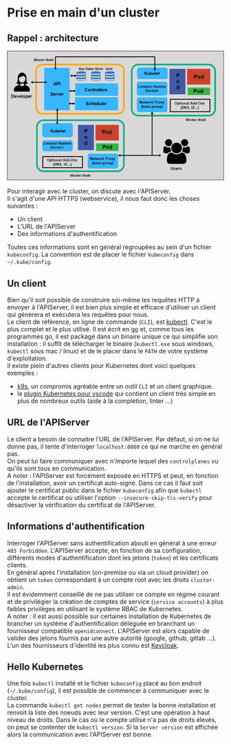# Prise en main d'un cluster

## Rappel : architecture

![](img/architecture.png)

Pour interagir avec le cluster, on discute avec l'APIServer.  
Il s'agit d'une API HTTPS (webservice), il nous faut donc les choses suivantes :

- Un client
- L'URL de l'APIServer
- Des informations d'authentification

Toutes ces informations sont en général regroupées au sein d'un fichier `kubeconfig`. La convention est de placer le fichier `kubeconfig` dans `~/.kube/config`.

## Un client

Bien qu'il soit possible de construire soi-même les requêtes HTTP à envoyer à l'APIServer, il est bien plus simple et efficace d'utiliser un client qui génèrera et exécutera les requêtes pour nous.  
Le client de référence, en ligne de commande (`CLI`), est [kubectl](https://kubernetes.io/docs/tasks/tools/#kubectl). C'est le plus complet et le plus utilisé. Il est écrit en [go](https://go.dev/) et, comme tous les programmes go, il est packagé dans un binaire unique ce qui simplifie son installation : il suffit de télécharger le binaire (`kubectl.exe` sous windows, `kubectl` sous mac / linux) et de le placer dans le `PATH` de votre système d'exploitation.  
Il existe plein d'autres clients pour Kubernetes dont voici quelques exemples :

- [k9s](https://k9scli.io/), un compromis agréable entre un outil `CLI` et un client graphique.
- le [plugin Kubernetes pour vscode](https://marketplace.visualstudio.com/items?itemName=ms-kubernetes-tools.vscode-kubernetes-tools) qui contient un client très simple en plus de nombreux outils (aide à la complétion, linter ...)

## URL de l'APIServer

Le client a besoin de connaitre l'URL de l'APIServer. Par défaut, si on ne lui donne pas, il tente d'interroger `localhost:8080` ce qui ne marche en général pas.  
On peut lui faire communiquer avec n'importe lequel des `controlplanes` vu qu'ils sont tous en communication.  
A noter : l'APIServer est forcément exposée en HTTPS et peut, en fonction de l'installation, avoir un certificat auto-signé. Dans ce cas il faut soit ajouter le certificat public dans le fichier `kubeconfig` afin que `kubectl` accepte le certificat ou utiliser l'option `--insecure-skip-tls-verify` pour désactiver la vérification du certificat de l'APIServer.

## Informations d'authentification

Interroger l'APIServer sans authentification abouti en général à une erreur `403 Forbidden`. L'APIServer accepte, en fonction de sa configuration, différents modes d'authentification dont les jetons (`token`) et les certificats clients.  
En général après l'installation (on-premise ou via un cloud provider) on obtient un `token` correspondant à un compte root avec les droits `cluster-admin`.  
Il est évidemment conseillé de ne pas utiliser ce compte en régime courant et de privilégier la création de comptes de service (`service accounts`) à plus faibles privilèges en utilisant le système RBAC de Kubernetes.  
A noter : il est aussi possible sur certaines installation de Kubernetes de brancher un système d'authentification déléguée en branchant un fournisseur compatible `openidconnect`. L'APIServer est alors capable de valider des jetons fournis par une autre autorité (google, github, gitlab ...). L'un des fournisseurs d'identité les plus connu est [Keycloak](https://www.keycloak.org/).

## Hello Kubernetes

Une fois `kubectl` installé et le fichier `kubeconfig` placé au bon endroit (`~/.kube/config`), il est possible de commencer à communiquer avec le cluster.  
La commande `kubectl get nodes` permet de tester la bonne installation et renvoit la liste des noeuds avec leur version. C'est une opération à haut niveau de droits. Dans le cas où le compte utilisé n'a pas de droits élevés, on peut se contenter de `kubectl version`. Si la `Server version` est affichée alors la communication avec l'APIServer est bonne.

